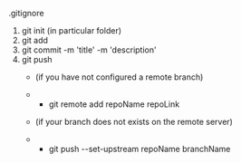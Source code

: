 .gitignore

1. git init (in particular folder)
2. git add <file1path> <file2path> <file3path>
3. git commit -m 'title' -m 'description'
4. git push
    * (if you have not configured a remote branch)
    * * git remote add repoName repoLink

    * (if your branch does not exists on the remote server)
    * * git push --set-upstream repoName branchName